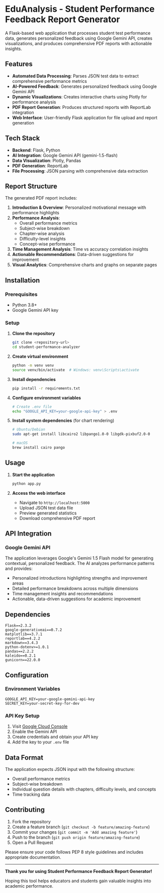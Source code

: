 # EduAnalysis - Student Performance Feedback Report Generator 

A Flask-based web application that processes student test performance data, generates personalized feedback using Google Gemini API, creates visualizations, and produces comprehensive PDF reports with actionable insights.

## Features

- **Automated Data Processing**: Parses JSON test data to extract comprehensive performance metrics
- **AI-Powered Feedback**: Generates personalized feedback using Google Gemini API
- **Dynamic Visualizations**: Creates interactive charts using Plotly for performance analysis
- **PDF Report Generation**: Produces structured reports with ReportLab integration
- **Web Interface**: User-friendly Flask application for file upload and report generation

## Tech Stack

- **Backend**: Flask, Python
- **AI Integration**: Google Gemini API (gemini-1.5-flash)
- **Data Visualization**: Plotly, Pandas
- **PDF Generation**: ReportLab
- **File Processing**: JSON parsing with comprehensive data extraction

## Report Structure

The generated PDF report includes:

1. **Introduction & Overview**: Personalized motivational message with performance highlights
2. **Performance Analysis**: 
   - Overall performance metrics
   - Subject-wise breakdown
   - Chapter-wise analysis
   - Difficulty-level insights
   - Concept-wise performance
3. **Time Management Analysis**: Time vs accuracy correlation insights
4. **Actionable Recommendations**: Data-driven suggestions for improvement
5. **Visual Analytics**: Comprehensive charts and graphs on separate pages

## Installation

### Prerequisites
- Python 3.8+
- Google Gemini API key

### Setup

1. **Clone the repository**
   ```bash
   git clone <repository-url>
   cd student-performance-analyzer
   ```

2. **Create virtual environment**
   ```bash
   python -m venv venv
   source venv/bin/activate  # Windows: venv\Scripts\activate
   ```

3. **Install dependencies**
   ```bash
   pip install -r requirements.txt
   ```

4. **Configure environment variables**
   ```bash
   # Create .env file
   echo "GOOGLE_API_KEY=your-google-api-key" > .env
   ```

5. **Install system dependencies** (for chart rendering)
   ```bash
   # Ubuntu/Debian
   sudo apt-get install libcairo2 libpango1.0-0 libgdk-pixbuf2.0-0
   
   # macOS
   brew install cairo pango
   ```

## Usage

1. **Start the application**
   ```bash
   python app.py
   ```

2. **Access the web interface**
   - Navigate to `http://localhost:5000`
   - Upload JSON test data file
   - Preview generated statistics
   - Download comprehensive PDF report

## API Integration

### Google Gemini API
The application leverages Google's Gemini 1.5 Flash model for generating contextual, personalized feedback. The AI analyzes performance patterns and provides:

- Personalized introductions highlighting strengths and improvement areas
- Detailed performance breakdowns across multiple dimensions
- Time management insights and recommendations
- Actionable, data-driven suggestions for academic improvement

## Dependencies

```
Flask==2.3.2 
google-generativeai==0.7.2 
matplotlib==3.7.1 
reportlab==4.2.2
markdown==3.4.3
python-dotenv>=1.0.1
pandas==2.2.2 
kaleido==0.2.1
gunicorn==22.0.0

```

## Configuration

### Environment Variables
```env
GOOGLE_API_KEY=your-google-gemini-api-key
SECRET_KEY=your-secret-key-for-dev

```

### API Key Setup
1. Visit [Google Cloud Console](https://console.cloud.google.com/)
2. Enable the Gemini API
3. Create credentials and obtain your API key
4. Add the key to your `.env` file

## Data Format

The application expects JSON input with the following structure:
- Overall performance metrics
- Subject-wise breakdown
- Individual question details with chapters, difficulty levels, and concepts
- Time tracking data

## Contributing

1. Fork the repository
2. Create a feature branch (`git checkout -b feature/amazing-feature`)
3. Commit your changes (`git commit -m 'Add amazing feature'`)
4. Push to the branch (`git push origin feature/amazing-feature`)
5. Open a Pull Request

Please ensure your code follows PEP 8 style guidelines and includes appropriate documentation.

---

**Thank you for using Student Performance Feedback Report Generator!** 

Hoping this tool helps educators and students gain valuable insights into academic performance.



